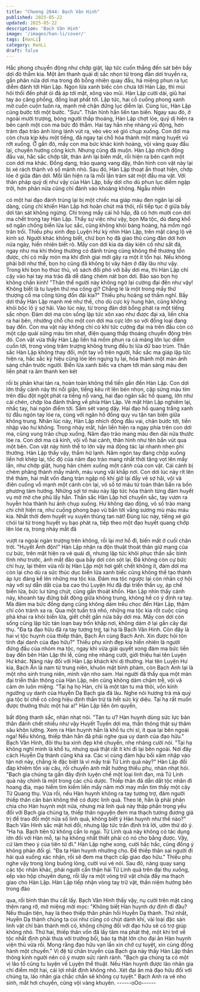 ```yaml
---
title: "Chương 2044: Bạch Vân Hinh"
published: 2025-05-22
updated: 2025-05-22
description: 'Bạch Vân Hinh'
image: '/images/han-li/cover/'
tags: [HanLi]
category: HanLi
draft: false
---
```


Hắc phong chuyển động như chớp giật, lập tức cuốn thẳng đến
sát bên bầy dơi đỏ thẫm kia.
Một âm thanh quái dị sắc nhọn từ trong đàn dơi truyền ra, gần
phân nửa dơi ma trong đó bỗng nhiên quay đầu, há miệng phun
ra lục diễm đánh tới Hàn Lập.
Ngọn lửa xanh biếc còn chưa tới Hàn Lập, thì mùi hôi thối đến
phát ói đã áp tới mặt, xông vào mũi.
Hàn Lập cười dài, giũ hai tay áo căng phồng, đồng loạt phất tới.
Lập tức, hai cỗ cuồng phong xanh mờ cuồn cuộn tuôn ra, mạnh
mẽ chặn đứng lục diễm lại.
Cùng lúc, Hàn Lập cũng bước tới một bước. "Sưu". Thân hình
hắn liền tan biến. Ngay sau đó, ở ngoài mười trượng, bóng người
thấp thoáng, Hàn Lập chợt lóe, quỷ dị hiện ra bên cạnh một con
ma bức đỏ thẫm. Hai tay hắn nhẹ nhàng vũ động, hơn trăm đạo
trảo ảnh lóng lánh vút ra, vèo vèo xé gió chụp xuống. Con dơi ma
còn chưa kịp kêu một tiếng, đã ngay tại chỗ hóa thành một mảng
huyết vũ rớt xuống.
Ở gần đó, mấy con ma bức khác kinh hoàng, vội vàng quay đầu
lại, chuyển hướng công kích. Nhưng cũng đã muộn. Hàn Lập
nhích động đầu vai, hắc sắc chớp tắt, thân ảnh lại biến mất, rồi
hiện ra bên cạnh một con dơi ma khác. Đồng dạng, trảo quang
vang dậy, thân hình con vật này lại bị xé rách thành vô số mảnh
nhỏ.
Sau đó, Hàn Lập thoạt ẩn thoạt hiện, chớp lóe ở giữa đàn dơi.
Mỗi lần hiện ra là mỗi lần trảm sát một đầu ma vật. Với thân pháp
quỷ dị như vậy của Hàn Lập, bầy dơi cho dù phun lục diễm ngập
trời, hơn phân nửa cũng chỉ đánh vào khoảng không. Ngẫu nhiên

có một hai đạo đánh trúng lại bị một chiếc ma giáp màu đen ngăn
lại dễ dàng, cũng chỉ khiến Hàn Lập hơi hoãn chút mà thôi, rồi
tiếp tục ở giữa bầy dơi tàn sát không ngừng. Chỉ trong mấy cái hô
hấp, đã có hơn mười con dơi ma chết trong tay Hàn Lập.
Thấy sự việc như vậy, bọn Ma tộc, dù đang khổ sở ngăn chống
biển lửa lục sắc, cũng không khỏi bàng hoàng, há mồm ngó trân
trối. Thiếu phụ xinh đẹp Luyện Hư kỳ nhìn Hàn Lập, trên mặt càng
lộ vẻ kinh sợ. Người khác không biết, chứ bọn họ đã giao thủ
cùng đàn dơi hơn nửa ngày, hiển nhiên biết rõ. Mấy con dơi kia
da dày kiên cố như sắt đá, ngay như ma khí thông thường có
đánh trúng cũng không thể thương tổn được, chỉ có mấy món ma
khí đỉnh giai mới gây ra một ít tổn hại. Nếu không phải bởi như
thế, bọn họ cũng đã không bị vây hãm ở đây lâu như vậy.
Trong khi bọn họ thúc thủ, vô sách đối phó với bầy dơi ma, thì
Hàn Lập chỉ cậy vào hai tay ma trảo đã dễ dàng chém nát bọn
dơi. Bảo sao bọn họ không chấn kinh!
"Thân thể người này không ngờ lại cường đại đến như vậy! Không
biết là tu luyện thứ ma công gì? Chẳng lẻ là một trong mấy thứ
thượng cổ ma công từng đồn đãi kia?" Thiếu phụ hoảng sợ thầm
nghĩ.
Bầy dơi thấy Hàn Lập mạnh mẽ như thế, cho dù cực kỳ hung hãn,
cũng không khỏi bộc lộ ý sợ hãi. Vào lúc này, từ trong đàn dơi
bỗng phát ra một tiếng sắc nhọn. Đám dơi ma còn sống lập tức
xôn xao như được đại xá, liền chia ra hai bên, nhường chỗ cho
một con dơi ma cực lớn so với đồng loại đang bay đến.
Con ma vật này không chỉ có khí tức cường đại mà trên đầu còn
có một cặp quái sừng màu tím nhạt, điện quang thấp thoáng
chuyển động trên đó. Con vật vừa thấy Hàn Lập liền há mồm
phun ra cả mảng lớn lục diễm cuốn tới, trong vòng trăm trượng
không trung đều bị lửa dữ bao trùm.
Thần sắc Hàn Lập không thay đổi, một tay vỗ trên người, hắc sắc
ma giáp lập tức hiện ra, hắc sắc ký hiệu cũng lóe lên ngưng tụ lại,
hóa thành một màn ánh sáng chắn trước người. Biển lửa xanh
biếc va chạm tới màn sáng màu đen liền phát ra âm thanh ken két

rồi bị phân khai tản ra, hoàn toàn không thể tiến gần đến Hàn
Lập.
Con dơi lớn thấy cảnh này thì nổi giận, tiếng kêu rít lên bén nhọn,
cặp sừng màu tím trên đầu đột ngột phát ra tiếng nổ vang, hai
đạo ngân sắc hồ quang, lớn như cái chén, chớp lòa đánh thẳng
về phía Hàn Lập.
Vẻ mặt Hàn Lập nghiêm lại, nhấc tay, hai ngón điểm tới. Sấm sét
vang dậy. Hai đạo hồ quang trắng xanh từ đầu ngón tay lóe ra,
cùng với ngân hồ đồng quy vu tận tan biến giữa không trung.
Nhân lúc này, Hàn Lập nhích động đầu vai, chân bước tới, tiến
nhập vào hư không. Trong nháy mắt, hắn liền hiện ra ngay phía
trên con dơi ma, cũng vung trảo chụp xuống. Năm đạo trảo mang
màu đen dài nửa thước lóe ra.
Con dơi ma cả kinh, vội vỗ hai cánh, thân hình như tên bắn vút
qua một bên. Con vật này hình thể to lớn vậy mà động tác lại
nhanh nhẹn phi thường.
Hàn Lập thấy vậy, thầm hừ lạnh. Năm ngón tay đang chộp xuống
liền hơi khép lại, tốc độ của năm đạo trảo mang nhất thời tăng vọt
lên mấy lần, như chớp giật, hung hãn chém xuống một cánh của
con vật. Cái cánh bị chém phăng thành mấy mảnh, máu vung vãi
khắp nơi.
Con dơi lúc này rít lên thê thảm, hai mắt vốn đang tràn ngập nộ
khí giờ lại đầy vẻ sợ hãi, vội vã điên cuồng vỗ mạnh một cánh còn
lại, vô số tơ máu từ toàn thân bắn ra bốn phương tám hướng.
Những sợi tơ máu này lập tức hóa thành từng đám huyết vụ mờ
mờ che phủ lấy hắn.
Thần sắc Hàn Lập hơi chuyển sắc, tay vươn ra huyễn hóa thành
hư ảnh chụp xuống. Hư không dao động, vô số trảo mang chi chít
hiện ra, như cuồng phong bạo vũ bắn tới vầng sương mù màu
máu kia. Nhất thời đem huyết vụ xuyên thủng tan nát!
Đúng lúc này, tiếng xé gió chói tai từ trong huyết vụ bạo phát ra,
tiếp theo một đạo huyết quang chớp lên lóe ra, trong nháy mắt đã

vượt ra ngoài ngàn trượng trên không, rồi lại mơ hồ đi, biến mất ở
cuối chân trời.
"Huyết Ảnh độn!"
Hàn Lập nhận ra độn thuật thoát thân giữ mạng của cự bức, trên
mặt hiện ra vẻ quái dị, nhưng lập tức khôi phục thần sắc bình tĩnh
như trước, ánh mắt đảo qua bầy dơi còn sót lại. Đã không còn cự
bức chỉ huy, lại thêm vừa rồi bị Hàn Lập một hơi giết chết không
ít, đám dơi ma còn lại cho dù ra sức thúc dục biển lửa xanh biếc
cũng không thể tạo thành áp lực đáng kể lên những ma tộc kia.
Đám ma tộc ngược lại còn nhân cơ hội này với sự dẫn dắt của ba
cao thủ Luyện Hư đã đại triển thần uy, áp chế biển lửa, bức lui
từng chút, cũng gần thoát khốn.
Hàn Lập nhìn thấy cảnh này, khoanh tay đứng bất động giữa
không trung, không hề có ý định ra tay. Mà đám ma bức đồng
dạng cũng không dám trêu chọc đến Hàn Lập, thậm chí còn tránh
xa ra. Qua một tuần trà nhỏ, những ma tộc kia rốt cuộc cũng phá
khai ra khỏi biển lửa, giết chết gần nửa bầy dơi ma. Mấy con dơi
còn sống cũng lập tức tán loạn bay trốn khắp nơi, không dám ở
lại gần cây đại thụ.
"Đa tạ đạo hữu đã ra tay tương trợ, tại hạ là Bạch Vân Hinh. Còn
đây là hai vị tộc huynh của thiếp thân, Bạch Ẩn cùng Bạch Anh.
Xin được hỏi tôn tính đại danh của đạo hữu?" Thiếu phụ xinh đẹp
kia hiển nhiên là người đứng đầu của nhóm ma tộc, ngay khi vừa
giải quyết xong đám ma bức liền bay đến bên Hàn Lập thi lễ,
cũng nhẹ nhàng cười, giới thiệu hai tên Luyện Hư khác.
Nàng này đối với Hàn Lập khách khí dị thường. Hai tên Luyện Hư
kia, Bạch Ẩn là nam tử trung niên, khuôn mặt bình phàm, còn
Bạch Anh lại là một nho sinh trung niên, mình vận nho sam. Hai
người đã thấy qua một màn đại triển thần thông của Hàn Lập, nên
cũng không dám chậm trễ, vội vã cảm ơn luôn miệng.
"Tại hạ họ Hàn, chỉ là một tán tu mà thôi, vốn kính ngưỡng uy
danh của Huyễn Dạ Bạch gia đã lâu. Nghe nói hương trà mà quý
gia tộc bí chế có công hiệu định thần trừ tà hết sức kỳ diệu. Tại hạ
rất muốn được thưởng thức một hai a!" Hàn Lập liền ôm quyền,

bất động thanh sắc, nhàn nhạt nói.
"Tán tu ư? Hàn huynh dùng sức lực bản thân đánh chết nhiều
như vậy Huyết Tuyến dơi ma, thần thông thật sự thâm sâu khôn
lường. Xem ra Hàn huynh hẳn là khổ tu chi sĩ, ít qua lại bên ngoài
nga! Nếu không, thiếp thân hẳn đã phải nghe qua uy danh của
đạo hữu." Bạch Vân Hinh, đôi thu ba xinh đẹp khẽ chuyển, nhẹ
nhàng cười nói.
"Tại hạ không nghĩ mình là khổ tu, nhưng quả thật rất ít khi đi lại
bên ngoài. Nơi đây cách Huyễn Dạ thành cũng khá xa. Các vị
cùng đám hậu bối xâm nhập vào tận nơi này, chẳng lẻ đặc biệt là
vì mấy trái Tử Linh quả này?" Hàn Lập đối đáp khiêm tốn vài câu,
rồi chuyển ánh mắt hướng thiếu phụ, nhàn nhạt hỏi.
"Bạch gia chúng ta gần đây định luyện chế một loại linh đan, mà
Tử Linh quả này chính là một trong các chủ dược. Thiếp thân đã
dẫn dắt tộc nhân đi hoang địa, mạo hiểm tìm kiếm liền mấy năm
mới may mắn tìm thấy một cây Tử Quang thụ. Vừa rồi, nếu Hàn
huynh không ra tay tương trợ, đám người thiếp thân căn bản
không thể có được linh quả. Theo lẽ, hẳn là phải phân chia cho
Hàn huynh một nửa, nhưng mà linh quả này thập phần trọng yếu
đối với Bạch gia chúng ta, thiếp thân nguyện đem ma thạch tương
đương giá trị để trao đổi một nửa số linh quả, không biết ý Hàn
huynh như thế nào?" Bạch Vân Hinh sắc mặt hơi đổi, nhưng lập
tức trấn định trả lời, ướm thử dò ý.
"Ha ha. Bạch tiên tử không cần lo ngại. Tử Linh quả này không có
tác dụng lớn đối với Hàn mỗ, tại hạ không nhất thiết phải có nó
cho bằng được. Vậy, cứ làm theo ý của tiên tử đi." Hàn Lập nghe
xong, cười hắc hắc, cũng đồng ý không phản đối gì.
"Đa tạ Hàn huynh nhường cho. Để thiếp thân sai người đi hái quả
xuống xác nhận, rồi sẽ đem ma thạch cấp giao đạo hữu." Thiếu
phụ nghe vậy trong lòng buông lỏng, cười vui vẻ nói.
Sau đó, nàng quay sang các tộc nhân khác, phái người cẩn thận
hái Tử Linh quả trên đại thụ xuống, xếp vào hộp chuyên dụng, rồi
lấy ra một vòng trữ vật chứa đầy ma thạch giao cho Hàn Lập. Hàn
Lập tiếp nhận vòng tay trữ vật, thần niệm hướng bên trong đảo

qua, rồi bình thản thu cất lấy.
Bạch Vân Hinh thấy vậy, nụ cười trên mặt càng thêm rạng rỡ, mở
miệng mời mọc:
"Không biết Hàn huynh dự định đi đâu? Nếu thuận tiện, hay là
theo thiếp thân phản hồi Huyễn Dạ thành. Thứ nhất, Huyễn Dạ
thành chúng ta coi như cũng có chút danh khí, vài loại đặc sản
linh vật chỉ bản thành mới có, không chừng đối với đạo hữu sẽ có
trợ giúp không nhỏ. Thứ hai, thiếp thân vốn đã lấy tâm ma phát
thệ, một khi trở về tộc nhất định phải thưa với trưởng bối, báo tạ
thật lớn cho đại ân Hàn huynh viện thủ vừa rồi. Mong rằng đạo
hữu vạn lần xin chớ cự tuyệt, xin cùng đồng hành một chuyến."
Vị đệ tử chân truyền của Bạch gia này thấy Hàn Lập thần thông
kinh người nên có ý mượn sức rành rành.
"Bạch gia chúng ta có một vị lão tổ cũng tu luyện về Luyện thể
thuật. Nếu Hàn huynh được lão nhân gia chỉ điểm một hai, cái lợi
nhất định không nhỏ. Xét đại ân mà đạo hữu đối với chúng ta, lão
nhân gia chắc chắn sẽ không cự tuyệt." Bạch Anh ra vẻ nho sinh,
mắt hơi chuyển, cũng vội vàng khuyên.
------oOo------
